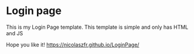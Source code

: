 # Login page

This is my Login Page template. This template is simple and only has HTML and JS

Hope you like it! https://nicolaszfr.github.io/LoginPage/


